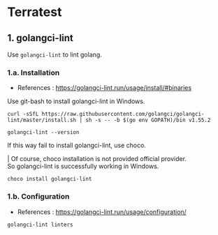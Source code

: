 # Terratest


## 1. golangci-lint

Use `golangci-lint` to lint golang.

### 1.a. Installation

- References : https://golangci-lint.run/usage/install/#binaries

Use git-bash to install golangci-lint in Windows.

```shell
curl -sSfL https://raw.githubusercontent.com/golangci/golangci-lint/master/install.sh | sh -s -- -b $(go env GOPATH)/bin v1.55.2

golangci-lint --version
```

If this way fail to install golangci-lint, use choco.

| Of course, choco installation is not provided official provider. <br> So golangci-lint is successfully working in Windows.

```shell
choco install golangci-lint
```

### 1.b. Configuration

- References : https://golangci-lint.run/usage/configuration/

```shell
golangci-lint linters
```

```yml
```